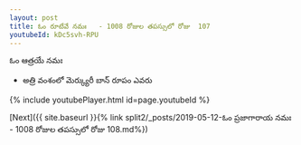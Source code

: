 ```yaml
---
layout: post
title: ఓం రూటేవే నమః   - 1008 రోజుల తపస్సులో రోజు  107
youtubeId: kDc5svh-RPU
---
```

 
 
 ఓం ఆత్రయే నమః  
 
 -  అత్రి వంశంలో మెర్క్యురీ బాన్ రూపం ఎవరు 
 
  
 
  
 
 
 
 
 
 


{% include youtubePlayer.html id=page.youtubeId %}
 
[Next]({{ site.baseurl }}{% link  split2/_posts/2019-05-12-ఓం ప్రజాగారాయ నమః   - 1008 రోజుల తపస్సులో రోజు  108.md%})
 
